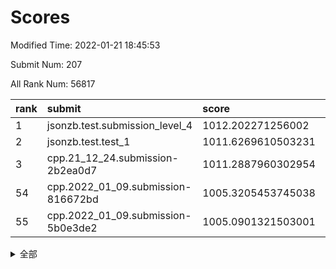 # Scores

Modified Time: 2022-01-21 18:45:53

Submit Num: 207

All Rank Num: 56817

| rank |               submit               |       score        |       sigma        | pk_num |
| :--- | :--------------------------------- | :----------------- | :----------------- | :----- |
| 1    | jsonzb.test.submission_level_4     | 1012.202271256002  | 0.8115772205012913 | 1100   |
| 2    | jsonzb.test.test_1                 | 1011.6269610503231 | 0.7879491003981411 | 1098   |
| 3    | cpp.21_12_24.submission-2b2ea0d7   | 1011.2887960302954 | 0.800283123846172  | 1095   |
| 54   | cpp.2022_01_09.submission-816672bd | 1005.3205453745038 | 0.7047476765310516 | 1098   |
| 55   | cpp.2022_01_09.submission-5b0e3de2 | 1005.0901321503001 | 0.7223436357885906 | 1099   |


<details>
<summary>全部</summary>

| rank |                 submit                 |       score        |       sigma        | pk_num |
| :--- | :------------------------------------- | :----------------- | :----------------- | :----- |
| 1    | jsonzb.test.submission_level_4         | 1012.202271256002  | 0.8115772205012913 | 1100   |
| 2    | jsonzb.test.test_1                     | 1011.6269610503231 | 0.7879491003981411 | 1098   |
| 3    | cpp.21_12_24.submission-2b2ea0d7       | 1011.2887960302954 | 0.800283123846172  | 1095   |
| 4    | gobigger.level_3.submission_level_3_0  | 1011.2561868479178 | 0.8008174627251207 | 1096   |
| 5    | gobigger.level_3.submission_level_3_27 | 1011.0520092831773 | 0.7686754027798085 | 1096   |
| 6    | gobigger.level_3.submission_level_3_15 | 1010.9288321179758 | 0.777103827347576  | 1102   |
| 7    | gobigger.level_3.submission_level_3_35 | 1010.9045343475382 | 0.7943874900176064 | 1102   |
| 8    | gobigger.level_3.submission_level_3_9  | 1010.9009150235449 | 0.7614552257576744 | 1101   |
| 9    | gobigger.level_3.submission_level_3_44 | 1010.8432955959036 | 0.766018157302348  | 1092   |
| 10   | gobigger.level_3.submission_level_3_4  | 1010.7412688238729 | 0.7872769136221699 | 1098   |
| 11   | gobigger.level_3.submission_level_3_42 | 1010.6775688939773 | 0.783652473121096  | 1099   |
| 12   | gobigger.level_3.submission_level_3_19 | 1010.6603514470683 | 0.7560720749581424 | 1097   |
| 13   | gobigger.level_3.submission_level_3_13 | 1010.5009969251274 | 0.766577692714263  | 1101   |
| 14   | gobigger.level_3.submission_level_3_11 | 1010.2482015912296 | 0.7537962158239151 | 1094   |
| 15   | gobigger.level_3.submission_level_3_38 | 1010.2147404994736 | 0.7464982775124185 | 1096   |
| 16   | gobigger.level_3.submission_level_3_2  | 1010.1343773750799 | 0.760096983221979  | 1097   |
| 17   | gobigger.level_3.submission_level_3_48 | 1010.0957418314022 | 0.772446914333412  | 1095   |
| 18   | gobigger.level_3.submission_level_3_47 | 1010.0594787749493 | 0.7772425213755583 | 1100   |
| 19   | gobigger.level_3.submission_level_3_18 | 1010.0469333296843 | 0.770859662185018  | 1095   |
| 20   | gobigger.level_3.submission_level_3_26 | 1010.036536714544  | 0.762110754480813  | 1098   |
| 21   | gobigger.level_3.submission_level_3_46 | 1009.9979186180251 | 0.7476968803935806 | 1102   |
| 22   | gobigger.level_3.submission_level_3_16 | 1009.9012816222478 | 0.7626063592481109 | 1098   |
| 23   | gobigger.level_3.submission_level_3_14 | 1009.8757503292844 | 0.7492285342433681 | 1096   |
| 24   | gobigger.level_3.submission_level_3_6  | 1009.8738851639877 | 0.7797239274413206 | 1095   |
| 25   | gobigger.level_3.submission_level_3_7  | 1009.8483745441918 | 0.7457650513003652 | 1100   |
| 26   | gobigger.level_3.submission_level_3_43 | 1009.8469270804005 | 0.7451098167966743 | 1098   |
| 27   | gobigger.level_3.submission_level_3_30 | 1009.8401156629957 | 0.745781881683168  | 1094   |
| 28   | gobigger.level_3.submission_level_3_49 | 1009.8241638452672 | 0.7653754584770293 | 1095   |
| 29   | gobigger.level_3.submission_level_3_1  | 1009.7857277327149 | 0.7589581476029725 | 1097   |
| 30   | gobigger.level_3.submission_level_3_41 | 1009.7742657833467 | 0.7362028936888665 | 1099   |
| 31   | gobigger.level_3.submission_level_3_40 | 1009.7733151638496 | 0.7544362675435494 | 1100   |
| 32   | gobigger.level_3.submission_level_3_24 | 1009.7455089577218 | 0.7738689606472765 | 1096   |
| 33   | gobigger.level_3.submission_level_3_39 | 1009.6713327417423 | 0.7582977232421759 | 1107   |
| 34   | gobigger.level_3.submission_level_3_12 | 1009.6366510420921 | 0.7627017478839646 | 1098   |
| 35   | gobigger.level_3.submission_level_3_34 | 1009.6320073095283 | 0.7758038833520748 | 1096   |
| 36   | gobigger.level_3.submission_level_3_28 | 1009.4492472862521 | 0.7201879612832015 | 1098   |
| 37   | gobigger.level_3.submission_level_3_8  | 1009.4097986720212 | 0.7526563990524467 | 1097   |
| 38   | gobigger.level_3.submission_level_3_29 | 1009.4049266485231 | 0.7524176193784555 | 1098   |
| 39   | gobigger.level_3.submission_level_3_23 | 1009.3909956705986 | 0.7736376853577883 | 1099   |
| 40   | gobigger.level_3.submission_level_3_33 | 1009.3223228437897 | 0.7366851044470786 | 1098   |
| 41   | gobigger.level_3.submission_level_3_3  | 1009.3181770092114 | 0.7596466070815017 | 1094   |
| 42   | gobigger.level_3.submission_level_3_45 | 1009.3149146796688 | 0.7614817213211231 | 1098   |
| 43   | gobigger.level_3.submission_level_3_17 | 1009.3014256629016 | 0.7560295950901056 | 1095   |
| 44   | gobigger.level_3.submission_level_3_25 | 1009.257251141116  | 0.793780434201908  | 1100   |
| 45   | gobigger.level_3.submission_level_3_20 | 1009.0052208713979 | 0.7425689699723372 | 1098   |
| 46   | gobigger.level_3.submission_level_3_31 | 1008.9659116621293 | 0.7659288175551696 | 1095   |
| 47   | gobigger.level_3.submission_level_3_21 | 1008.9352363118263 | 0.741562643014685  | 1101   |
| 48   | gobigger.level_3.submission_level_3_37 | 1008.4959801518734 | 0.7767282328637266 | 1096   |
| 49   | gobigger.level_3.submission_level_3_10 | 1008.4364636628218 | 0.7324232355217097 | 1095   |
| 50   | gobigger.level_3.submission_level_3_32 | 1008.350630317613  | 0.7474752037677181 | 1092   |
| 51   | gobigger.level_3.submission_level_3_22 | 1008.1113206399853 | 0.7467802215888967 | 1101   |
| 52   | gobigger.level_3.submission_level_3_5  | 1008.109389532492  | 0.7531794764626198 | 1093   |
| 53   | gobigger.level_3.submission_level_3_36 | 1007.3556058467428 | 0.7466581389395857 | 1100   |
| 54   | cpp.2022_01_09.submission-816672bd     | 1005.3205453745038 | 0.7047476765310516 | 1098   |
| 55   | cpp.2022_01_09.submission-5b0e3de2     | 1005.0901321503001 | 0.7223436357885906 | 1099   |
| 56   | gobigger.level_1.submission_level_1_20 | 1004.6719899937087 | 0.7182669174568024 | 1095   |
| 57   | gobigger.level_1.submission_level_1_3  | 1004.5720755997597 | 0.7154078020682509 | 1099   |
| 58   | gobigger.level_1.submission_level_1_47 | 1004.4947364684633 | 0.7233089955652932 | 1098   |
| 59   | gobigger.level_1.submission_level_1_34 | 1004.3696887078165 | 0.7090497914402252 | 1096   |
| 60   | gobigger.level_1.submission_level_1_29 | 1004.315639979807  | 0.7227264661462349 | 1101   |
| 61   | gobigger.level_1.submission_level_1_49 | 1004.2640088197641 | 0.7188995671505244 | 1093   |
| 62   | gobigger.level_1.submission_level_1_30 | 1004.2231063131533 | 0.7229115383944861 | 1102   |
| 63   | gobigger.level_1.submission_level_1_41 | 1004.0480476596306 | 0.7217087032104544 | 1099   |
| 64   | gobigger.level_1.submission_level_1_25 | 1004.032277100477  | 0.7234649793438725 | 1100   |
| 65   | gobigger.level_1.submission_level_1_31 | 1003.9625302333933 | 0.719221912737471  | 1105   |
| 66   | gobigger.level_1.submission_level_1_17 | 1003.9282520107963 | 0.7078979927307661 | 1100   |
| 67   | gobigger.level_1.submission_level_1_9  | 1003.7899774857767 | 0.7205237050442276 | 1101   |
| 68   | gobigger.level_1.submission_level_1_11 | 1003.7550469664408 | 0.7085512607201281 | 1094   |
| 69   | gobigger.level_1.submission_level_1_7  | 1003.698214311701  | 0.7264805919749265 | 1100   |
| 70   | gobigger.level_1.submission_level_1_35 | 1003.6922494946361 | 0.7306503526667534 | 1096   |
| 71   | gobigger.level_1.submission_level_1_32 | 1003.6151645609157 | 0.7105910408778647 | 1099   |
| 72   | gobigger.level_1.submission_level_1_26 | 1003.5402110059226 | 0.7201181936768032 | 1098   |
| 73   | gobigger.level_1.submission_level_1_48 | 1003.5139083565894 | 0.7153267326851475 | 1093   |
| 74   | gobigger.level_1.submission_level_1_12 | 1003.5074609725024 | 0.7097146548322895 | 1101   |
| 75   | gobigger.level_1.submission_level_1_27 | 1003.4169805520779 | 0.7134139763628479 | 1100   |
| 76   | gobigger.level_1.submission_level_1_40 | 1003.3348590457842 | 0.7166986289782937 | 1097   |
| 77   | gobigger.level_1.submission_level_1_28 | 1003.2689952191538 | 0.6985241970951878 | 1095   |
| 78   | gobigger.level_1.submission_level_1_45 | 1003.26455786011   | 0.7217677267276391 | 1100   |
| 79   | gobigger.level_1.submission_level_1_37 | 1003.2625044645268 | 0.718138345951118  | 1098   |
| 80   | gobigger.level_1.submission_level_1_6  | 1003.2314350605523 | 0.7269121324545794 | 1095   |
| 81   | gobigger.level_1.submission_level_1_46 | 1003.2087699443849 | 0.7030056679666011 | 1097   |
| 82   | gobigger.level_1.submission_level_1_23 | 1003.2046744765029 | 0.7174799396182642 | 1097   |
| 83   | gobigger.level_1.submission_level_1_33 | 1003.188505131238  | 0.7226175361781226 | 1094   |
| 84   | gobigger.level_1.submission_level_1_13 | 1003.134701418919  | 0.7229327427707568 | 1098   |
| 85   | gobigger.level_1.submission_level_1_22 | 1003.1200669386238 | 0.7181255203180169 | 1101   |
| 86   | gobigger.level_1.submission_level_1_24 | 1003.1038261701333 | 0.7256531140545204 | 1096   |
| 87   | gobigger.level_1.submission_level_1_43 | 1003.0006993183755 | 0.710683757801768  | 1097   |
| 88   | gobigger.level_1.submission_level_1_2  | 1002.9651140215462 | 0.7091217369373495 | 1096   |
| 89   | gobigger.level_1.submission_level_1_21 | 1002.940396920728  | 0.7208291131752841 | 1099   |
| 90   | gobigger.level_1.submission_level_1_18 | 1002.8982136557875 | 0.7165143201407269 | 1096   |
| 91   | gobigger.level_1.submission_level_1_10 | 1002.8697741363953 | 0.7141649960209976 | 1090   |
| 92   | gobigger.level_1.submission_level_1_44 | 1002.8005826369413 | 0.7080016172356898 | 1096   |
| 93   | gobigger.level_1.submission_level_1_5  | 1002.7579835699106 | 0.7142516612386698 | 1099   |
| 94   | gobigger.level_1.submission_level_1_16 | 1002.7296983348291 | 0.7143426211784404 | 1096   |
| 95   | gobigger.level_1.submission_level_1_15 | 1002.7108992886555 | 0.7251964389716853 | 1101   |
| 96   | gobigger.level_1.submission_level_1_42 | 1002.6601246989587 | 0.7050681526214269 | 1100   |
| 97   | gobigger.level_1.submission_level_1_8  | 1002.6555412012175 | 0.7134814614908951 | 1098   |
| 98   | gobigger.level_1.submission_level_1_14 | 1002.6389226031173 | 0.7213845060781129 | 1103   |
| 99   | gobigger.level_1.submission_level_1_0  | 1002.5059946936248 | 0.7124171584025621 | 1100   |
| 100  | gobigger.level_1.submission_level_1_39 | 1002.4245715115001 | 0.7272448531184421 | 1095   |
| 101  | gobigger.level_1.submission_level_1_4  | 1002.2720347873287 | 0.732853647213506  | 1100   |
| 102  | gobigger.level_1.submission_level_1_36 | 1002.222542550081  | 0.7163335504948722 | 1094   |
| 103  | gobigger.level_1.submission_level_1_38 | 1002.2146518505137 | 0.7213307606614501 | 1097   |
| 104  | gobigger.level_1.submission_level_1_1  | 1002.1577573274596 | 0.7036521672226983 | 1101   |
| 105  | gobigger.level_1.submission_level_1_19 | 1002.0361484488633 | 0.7166805637666666 | 1095   |
| 106  | gobigger.random.submission_random_8    | 997.357716175347   | 0.7054424029239094 | 1097   |
| 107  | gobigger.random.submission_random_39   | 997.2266466369637  | 0.7030814328017231 | 1094   |
| 108  | gobigger.random.submission_random_32   | 997.1545620538558  | 0.705770082263684  | 1096   |
| 109  | gobigger.random.submission_random_24   | 997.0561774906936  | 0.7031668992159679 | 1094   |
| 110  | gobigger.random.submission_random_2    | 997.0211740054485  | 0.7133521925203882 | 1098   |
| 111  | gobigger.random.submission_random_20   | 996.9042205822807  | 0.7110829697994139 | 1097   |
| 112  | gobigger.random.submission_random_7    | 996.8793923031136  | 0.723660221430778  | 1091   |
| 113  | gobigger.random.submission_random_31   | 996.8209608745261  | 0.6966505966113822 | 1101   |
| 114  | gobigger.random.submission_random_48   | 996.8030664459664  | 0.7122384648293432 | 1099   |
| 115  | gobigger.random.submission_random_15   | 996.7068379970653  | 0.7017472776233687 | 1100   |
| 116  | gobigger.random.submission_random_27   | 996.6182652644122  | 0.7161504595457909 | 1096   |
| 117  | gobigger.random.submission_random_25   | 996.5438079226412  | 0.6996514360261101 | 1106   |
| 118  | gobigger.random.submission_random_38   | 996.4675591555447  | 0.7115499279110632 | 1091   |
| 119  | gobigger.random.submission_random_9    | 996.4611522306491  | 0.7059576232928959 | 1102   |
| 120  | gobigger.random.submission_random_14   | 996.4363695461915  | 0.7214853724651482 | 1101   |
| 121  | gobigger.random.submission_random_23   | 996.3827170954833  | 0.7052166863387206 | 1099   |
| 122  | gobigger.random.submission_random_35   | 996.33180967988    | 0.7261229774948239 | 1098   |
| 123  | gobigger.random.submission_random_17   | 996.3084429173196  | 0.7149187551910483 | 1096   |
| 124  | gobigger.random.submission_random_11   | 996.2732039752078  | 0.7066811738635452 | 1101   |
| 125  | gobigger.random.submission_random_42   | 996.1974467097307  | 0.7120424495166576 | 1095   |
| 126  | gobigger.random.submission_random_29   | 996.1410887937313  | 0.7110651773260677 | 1097   |
| 127  | gobigger.random.submission_random_40   | 996.0546667874105  | 0.7070181375686448 | 1102   |
| 128  | gobigger.random.submission_random_26   | 995.998338538864   | 0.7179323882285523 | 1101   |
| 129  | gobigger.random.submission_random_3    | 995.9730102162528  | 0.6924633001151866 | 1098   |
| 130  | gobigger.random.submission_random_12   | 995.890269614722   | 0.7070274888999845 | 1097   |
| 131  | gobigger.random.submission_random_44   | 995.7194823006693  | 0.715718064712568  | 1098   |
| 132  | gobigger.random.submission_random_10   | 995.6912811888913  | 0.7056030985830136 | 1098   |
| 133  | gobigger.random.submission_random_33   | 995.6842116099062  | 0.7284821181562294 | 1101   |
| 134  | gobigger.random.submission_random_19   | 995.6825155782665  | 0.7138902599206524 | 1100   |
| 135  | gobigger.random.submission_random_43   | 995.6338408048019  | 0.7030069190997573 | 1092   |
| 136  | gobigger.random.submission_random_21   | 995.6052203851954  | 0.7111631749951133 | 1098   |
| 137  | gobigger.random.submission_random_22   | 995.5782355466057  | 0.7052153399648385 | 1094   |
| 138  | gobigger.random.submission_random_37   | 995.5711800480509  | 0.6947443897097781 | 1099   |
| 139  | gobigger.random.submission_random_41   | 995.5616411514832  | 0.715110463360622  | 1095   |
| 140  | gobigger.random.submission_random_49   | 995.5607479942934  | 0.7059338931664321 | 1101   |
| 141  | gobigger.random.submission_random_0    | 995.5447465116655  | 0.7263151345239109 | 1097   |
| 142  | gobigger.random.submission_random_18   | 995.5029794358625  | 0.7105599450152184 | 1100   |
| 143  | gobigger.random.submission_random_47   | 995.4998860883135  | 0.7103224647893914 | 1097   |
| 144  | gobigger.random.submission_random_1    | 995.492437526058   | 0.7161243498038976 | 1098   |
| 145  | gobigger.random.submission_random_6    | 995.4549321033825  | 0.7250823433025915 | 1096   |
| 146  | gobigger.random.submission_random_46   | 995.4025307489043  | 0.7105732747857272 | 1098   |
| 147  | gobigger.random.submission_random_36   | 995.3701940498535  | 0.7119702123694942 | 1101   |
| 148  | gobigger.random.submission_random_30   | 995.3132789327814  | 0.7207981454752275 | 1096   |
| 149  | gobigger.random.submission_random_45   | 995.2700108370465  | 0.7109163634283263 | 1098   |
| 150  | gobigger.random.submission_random_13   | 995.1388110959535  | 0.7390559603862361 | 1095   |
| 151  | gobigger.random.submission_random_16   | 995.0771587506414  | 0.711692924625693  | 1093   |
| 152  | gobigger.random.submission_random_28   | 994.9003340987767  | 0.7177789701628629 | 1096   |
| 153  | gobigger.random.submission_random_5    | 994.8719529107227  | 0.7237649832974589 | 1098   |
| 154  | gobigger.random.submission_random_4    | 994.2074301878973  | 0.726608261150986  | 1100   |
| 155  | gobigger.random.submission_random_34   | 993.9979303839779  | 0.7305836487724849 | 1102   |
| 156  | gobigger.level_2.submission_level_2_10 | 993.9178158137765  | 0.729163068726134  | 1098   |
| 157  | gobigger.level_2.submission_level_2_35 | 993.7122810903564  | 0.7287954909455224 | 1099   |
| 158  | gobigger.level_2.submission_level_2_5  | 993.7090150309162  | 0.7417686068118374 | 1097   |
| 159  | gobigger.level_2.submission_level_2_44 | 993.3646995654202  | 0.7441636298534752 | 1096   |
| 160  | gobigger.level_2.submission_level_2_12 | 993.2929647240758  | 0.7290013885497744 | 1100   |
| 161  | gobigger.level_2.submission_level_2_4  | 993.0788049923157  | 0.735660221720051  | 1098   |
| 162  | gobigger.level_2.submission_level_2_20 | 992.9324294029716  | 0.7433020851798228 | 1101   |
| 163  | gobigger.level_2.submission_level_2_24 | 992.9289345160983  | 0.7337292906738052 | 1095   |
| 164  | gobigger.level_2.submission_level_2_40 | 992.9236099760841  | 0.7343195970270123 | 1102   |
| 165  | gobigger.level_2.submission_level_2_0  | 992.8978529103944  | 0.7421040347870735 | 1097   |
| 166  | gobigger.level_2.submission_level_2_34 | 992.886461734677   | 0.723778128637638  | 1097   |
| 167  | gobigger.level_2.submission_level_2_36 | 992.7062864890732  | 0.751623117869884  | 1100   |
| 168  | gobigger.level_2.submission_level_2_22 | 992.6177480094019  | 0.735345077273627  | 1099   |
| 169  | gobigger.level_2.submission_level_2_21 | 992.5682299911706  | 0.7246713246734586 | 1099   |
| 170  | gobigger.level_2.submission_level_2_15 | 992.4920627702807  | 0.740409826223943  | 1099   |
| 171  | gobigger.level_2.submission_level_2_6  | 992.4785969725749  | 0.7476889936539753 | 1099   |
| 172  | gobigger.level_2.submission_level_2_45 | 992.4374105093035  | 0.7409503697016867 | 1101   |
| 173  | gobigger.level_2.submission_level_2_43 | 992.3829156051814  | 0.7340673988107931 | 1100   |
| 174  | gobigger.level_2.submission_level_2_32 | 992.3589314613968  | 0.7326068708856424 | 1097   |
| 175  | gobigger.level_2.submission_level_2_49 | 992.3570596705152  | 0.7547154863459249 | 1100   |
| 176  | gobigger.level_2.submission_level_2_17 | 992.3278805883368  | 0.7325044834858992 | 1103   |
| 177  | gobigger.level_2.submission_level_2_31 | 992.2902758403714  | 0.7662697046755362 | 1094   |
| 178  | gobigger.level_2.submission_level_2_9  | 992.241331858925   | 0.7397991455116681 | 1096   |
| 179  | gobigger.level_2.submission_level_2_23 | 992.216355728665   | 0.7293890280322898 | 1096   |
| 180  | gobigger.level_2.submission_level_2_39 | 992.1452968971746  | 0.7423531037341412 | 1102   |
| 181  | gobigger.level_2.submission_level_2_7  | 992.1250254017243  | 0.7341972720653831 | 1099   |
| 182  | gobigger.level_2.submission_level_2_33 | 992.0608581562674  | 0.7287053658067246 | 1096   |
| 183  | gobigger.level_2.submission_level_2_1  | 992.0184386688916  | 0.7415564136550424 | 1095   |
| 184  | gobigger.level_2.submission_level_2_41 | 991.952109920035   | 0.7620427485561608 | 1090   |
| 185  | gobigger.level_2.submission_level_2_46 | 991.9449937447966  | 0.7578205649414919 | 1101   |
| 186  | gobigger.level_2.submission_level_2_29 | 991.9250389430359  | 0.7492376973913988 | 1102   |
| 187  | gobigger.level_2.submission_level_2_2  | 991.8530310751897  | 0.7640190840520438 | 1100   |
| 188  | gobigger.level_2.submission_level_2_37 | 991.7580331452757  | 0.751967257313288  | 1098   |
| 189  | gobigger.level_2.submission_level_2_38 | 991.747059589153   | 0.731964984277266  | 1100   |
| 190  | gobigger.level_2.submission_level_2_14 | 991.6400907005675  | 0.741591329391598  | 1098   |
| 191  | gobigger.level_2.submission_level_2_42 | 991.6188887547846  | 0.7674114294917392 | 1097   |
| 192  | gobigger.level_2.submission_level_2_26 | 991.6097410543022  | 0.7544750569100599 | 1098   |
| 193  | gobigger.level_2.submission_level_2_11 | 991.5711277948712  | 0.7311061423485696 | 1103   |
| 194  | gobigger.level_2.submission_level_2_18 | 991.4653105645618  | 0.7477526117082233 | 1100   |
| 195  | gobigger.level_2.submission_level_2_30 | 991.3419419111104  | 0.752057796577405  | 1098   |
| 196  | gobigger.level_2.submission_level_2_48 | 991.3111568079619  | 0.7505563402831562 | 1096   |
| 197  | gobigger.level_2.submission_level_2_8  | 991.2385728501837  | 0.7568710821809985 | 1101   |
| 198  | gobigger.level_2.submission_level_2_3  | 991.0956934111147  | 0.7408670670153964 | 1099   |
| 199  | gobigger.level_2.submission_level_2_16 | 991.0498863854374  | 0.7410854142923343 | 1095   |
| 200  | gobigger.level_2.submission_level_2_13 | 991.0253076106095  | 0.7665587202709195 | 1098   |
| 201  | gobigger.level_2.submission_level_2_19 | 991.0137063467107  | 0.7719428391823794 | 1096   |
| 202  | gobigger.level_2.submission_level_2_25 | 990.8286706474323  | 0.7272777299774547 | 1101   |
| 203  | gobigger.level_2.submission_level_2_28 | 990.4662372124437  | 0.7447278564601028 | 1099   |
| 204  | gobigger.level_2.submission_level_2_47 | 990.2979337313187  | 0.7534057079054124 | 1100   |
| 205  | gobigger.level_2.submission_level_2_27 | 990.099853853009   | 0.7685362256354841 | 1099   |
| 206  | gobigger.none.submission_none_0        | 977.6511191655404  | 1.3078340090952763 | 1101   |
| 207  | gobigger.none.submission_none_1        | 976.3195337630432  | 1.400940734465048  | 1099   |

</details>